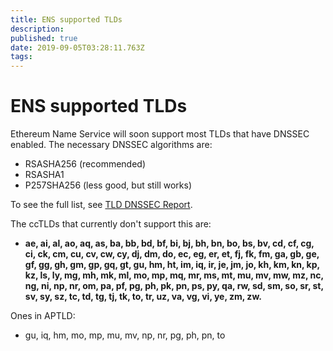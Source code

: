 ```yaml
---
title: ENS supported TLDs
description: 
published: true
date: 2019-09-05T03:28:11.763Z
tags: 
---
```


# ENS supported TLDs

Ethereum Name Service will soon support most TLDs that have DNSSEC enabled.  The necessary DNSSEC algorithms are:
* RSASHA256 (recommended)
* RSASHA1
* P257SHA256 (less good, but still works)

To see the full list, see [TLD DNSSEC Report](http://stats.research.icann.org/dns/tld_report/).

The ccTLDs that currently don't support this are:
* **ae, ai, al, ao, aq, as, ba, bb, bd, bf, bi, bj, bh, bn, bo, bs, bv, cd, cf, cg, ci, ck, cm, cu, cv, cw, cy, dj, dm, do, ec, eg, er, et, fj, fk, fm, ga, gb, ge, gf, gg, gh, gm, gp, gq, gt, gu, hm, ht, im, iq, ir, je, jm, jo, kh, km, kn, kp, kz, ls, ly, mg, mh, mk, ml, mo, mp, mq, mr, ms, mt, mu, mv, mw, mz, nc, ng, ni, np, nr, om, pa, pf, pg, ph, pk, pn, ps, py, qa, rw, sd, sm, so, sr, st, sv, sy, sz, tc, td, tg, tj, tk, to, tr, uz, va, vg, vi, ye, zm, zw.**

Ones in APTLD:
* gu, iq, hm, mo, mp, mu, mv, np, nr, pg, ph, pn, to
